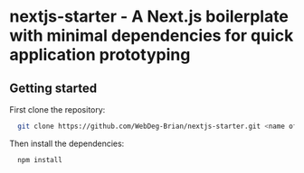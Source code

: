# nextjs-starter - A Next.js boilerplate with minimal dependencies for quick application prototyping

## Getting started

First clone the repository:

```bash
  git clone https://github.com/WebDeg-Brian/nextjs-starter.git <name of your project>
```

Then install the dependencies:

```bash
  npm install
```
